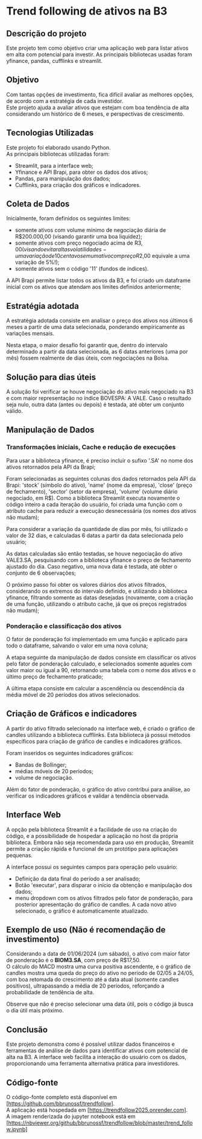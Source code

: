 # Trend following de ativos na B3

## Descrição do projeto
Este projeto tem como objetivo criar uma aplicação web para listar ativos em alta com potencial para investir. As principais bibliotecas usadas foram yfinance, pandas, cufflinks e streamlit.

## Objetivo

Com tantas opções de investimento, fica difícil avaliar as melhores opções, de acordo com a estratégia de cada investidor.  
Este projeto ajuda a avaliar ativos que estejam com boa tendência de alta considerando um histórico de 6 meses, e perspectivas de crescimento.


## Tecnologias Utilizadas

Este projeto foi elaborado usando Python.  
As principais bibliotecas utilizadas foram:  
- Streamlit, para a interface web;
- Yfinance e API Brapi, para obter os dados dos ativos;
- Pandas, para manipulação dos dados;
- Cufflinks, para criação dos gráficos e indicadores.

## Coleta de Dados

Inicialmente, foram definidos os seguintes limites:
- somente ativos com volume mínimo de negociação diária de R$200.000,00 (visando garantir uma boa liquidez);
- somente ativos com preço negociado acima de R$3,00 (visando evitar altas volatilidades - uma variação de 10 centavos em um ativo com preço R$2,00 equivale a uma variação de 5%!);
- somente ativos sem o código '11' (fundos de índices).  

A API Brapi permite listar todos os ativos da B3, e foi criado um dataframe inicial com os ativos que atendam aos limites definidos anteriormente;

## Estratégia adotada
A estratégia adotada consiste em analisar o preço dos ativos nos últimos 6 meses a partir de uma data selecionada, ponderando empiricamente as variações mensais.  

Nesta etapa, o maior desafio foi garantir que, dentro do intervalo determinado a partir da data selecionada, as 6 datas anteriores (uma por mês) fossem realmente de dias úteis, com negociações na Bolsa.  

## Solução para dias úteis
A solução foi verificar se houve negociação do ativo mais negociado na B3 e com maior representação no índice BOVESPA: A VALE. Caso o resultado seja nulo, outra data (antes ou depois) é testada, até obter um conjunto válido.


## Manipulação de Dados

### Transformações iniciais, Cache e redução de execuções
Para usar a biblioteca yfinance, é preciso incluir o sufixo '.SA' no nome dos ativos retornados pela API da Brapi;  

Foram selecionadas as seguintes colunas dos dados retornados pela API da Brapi: 'stock' (símbolo do ativo), 'name' (nome da empresa), 'close' (preço de fechamento), 'sector' (setor da empresa), 'volume' (volume diário negociado, em R$). Como a biblioteca Streamlit executa novamente o código inteiro a cada iteração do usuário, foi criada uma função com o atributo cache para reduzir a execução desnecessária (os nomes dos ativos não mudam);  

Para considerar a variação da quantidade de dias por mês, foi utilizado o valor de 32 dias, e calculadas 6 datas a partir da data selecionada pelo usuário;  

As datas calculadas são então testadas, se houve negociação do ativo VALE3.SA, pesquisando com a biblioteca yfinance o preço de fechamento ajustado do dia. Caso negativo, uma nova data é testada, até obter o conjunto de 6 observações;  

O próximo passo foi obter os valores diários dos ativos filtrados, considerando os extremos do intervalo definido, e utilizando a biblioteca yfinance, filtrando somente as datas desejadas (novamente, com a criação de uma função, utilizando o atributo cache, já que os preços registrados não mudam);   

### Ponderação e classificação dos ativos
O fator de ponderação foi implementado em uma função e aplicado para todo o dataframe, salvando o valor em uma nova coluna;  

A etapa seguinte da manipulação de dados consiste em classificar os ativos pelo fator de ponderação calculado, e selecionados somente aqueles com valor maior ou igual a 90, retornando uma tabela com o nome dos ativos e o último preço de fechamento praticado;  

A última etapa consiste em calcular a ascendência ou descendência da média móvel de 20 períodos dos ativos selecionados.


## Criação de Gráficos e indicadores

A partir do ativo filtrado selecionado na interface web, é criado o gráfico de candles utilizando a biblioteca cufflinks. Esta biblioteca já possui métodos específicos para criação de gráfico de candles e indicadores gráficos.  

Foram inseridos os seguintes indicadores gráficos:
- Bandas de Bollinger;
- médias móveis de 20 períodos;
- volume de negociação.

Além do fator de ponderação, o gráfico do ativo contribui para análise, ao verificar os indicadores gráficos e validar a tendência observada.


## Interface Web

A opção pela biblioteca Streamlit é a facilidade de uso na criação do código, e a possibilidade de hospedar a aplicação no host da própria biblioteca. Embora não seja recomendada para uso em produção, Streamlit permite a criação rápida e funcional de um protótipo para aplicações pequenas.  

A interface possui os seguintes campos para operação pelo usuário:
- Definição da data final do período a ser analisado;
- Botão 'executar', para disparar o início da obtenção e manipulação dos dados;
- menu dropdown com os ativos filtrados pelo fator de ponderação, para posterior apresentação do gráfico de candles. A cada novo ativo selecionado, o gráfico é automaticamente atualizado.

## Exemplo de uso (Não é recomendação de investimento)  

Considerando a data de 01/06/2024 (um sábado), o ativo com maior fator de ponderação é o **BIOM3.SA**, com preço de R$17,50.  
O cálculo do MACD mostra uma curva positiva ascendente, e o gráfico de candles mostra uma queda do preço do ativo no período de 02/05 a 24/05, com boa retomada do crescimento até a data atual (somente candles positivos), ultrapassando a média de 20 períodos, reforçando a probabilidade de tendência de alta.  

Observe que não é preciso selecionar uma data útil, pois o código já busca o dia útil mais próximo.

## Conclusão

Este projeto demonstra como é possível utilizar dados financeiros e ferramentas de análise de dados para identificar ativos com potencial de alta na B3. A interface web facilita a interação do usuário com os dados, proporcionando uma ferramenta alternativa prática para investidores.

## Código-fonte
O código-fonte completo está disponível em [https://github.com/bbrunossf/trendfollow].  
A aplicação está hospedada em [https://trendfollow2025.onrender.com].  
A imagem renderizada do jupyter notebook está em [https://nbviewer.org/github/bbrunossf/trendfollow/blob/master/trend_follow.ipynb]
